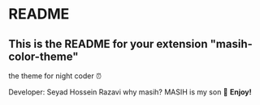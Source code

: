 # README
## This is the README for your extension "masih-color-theme"

the theme for night coder ⏰

Developer: Seyad Hossein Razavi
why masih? MASIH is my son 👦
**Enjoy!**
